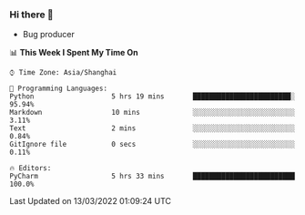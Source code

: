 ### Hi there 👋
* Bug producer
<!--START_SECTION:waka-->
📊 **This Week I Spent My Time On** 

```text
⌚︎ Time Zone: Asia/Shanghai

💬 Programming Languages: 
Python                   5 hrs 19 mins       ████████████████████████░   95.94% 
Markdown                 10 mins             ░░░░░░░░░░░░░░░░░░░░░░░░░   3.11% 
Text                     2 mins              ░░░░░░░░░░░░░░░░░░░░░░░░░   0.84% 
GitIgnore file           0 secs              ░░░░░░░░░░░░░░░░░░░░░░░░░   0.11%

🔥 Editors: 
PyCharm                  5 hrs 33 mins       █████████████████████████   100.0%

```


 Last Updated on 13/03/2022 01:09:24 UTC
<!--END_SECTION:waka-->
